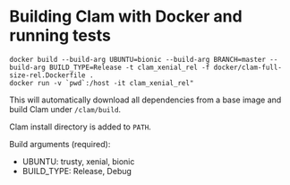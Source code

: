 # Building Clam with Docker and running tests

```shell
docker build --build-arg UBUNTU=bionic --build-arg BRANCH=master --build-arg BUILD_TYPE=Release -t clam_xenial_rel -f docker/clam-full-size-rel.Dockerfile .
docker run -v `pwd`:/host -it clam_xenial_rel"
```

This will automatically download all dependencies from a base image
and build Clam under `/clam/build`.

Clam install directory is added to `PATH`.

Build arguments (required):
- UBUNTU: trusty, xenial, bionic
- BUILD_TYPE: Release, Debug

